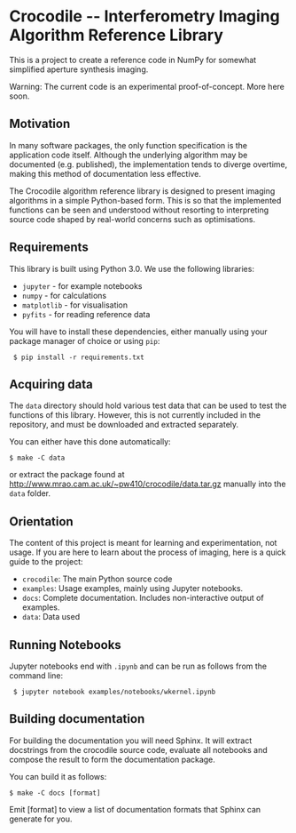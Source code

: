 
Crocodile -- Interferometry Imaging Algorithm Reference Library
===============================================================

This is a project to create a reference code in NumPy for somewhat
simplified aperture synthesis imaging.

Warning: The current code is an experimental proof-of-concept. More
here soon.

Motivation
----------

In many software packages, the only function specification is the
application code itself. Although the underlying algorithm may be
documented (e.g. published), the implementation tends to diverge
overtime, making this method of documentation less effective.

The Crocodile algorithm reference library is designed to present
imaging algorithms in a simple Python-based form. This is so that the
implemented functions can be seen and understood without resorting to
interpreting source code shaped by real-world concerns such as
optimisations.

Requirements
------------

This library is built using Python 3.0. We use the following libraries:

  * `jupyter` - for example notebooks
  * `numpy` - for calculations
  * `matplotlib` - for visualisation
  * `pyfits` - for reading reference data

You will have to install these dependencies, either manually using
your package manager of choice or using `pip`:

     $ pip install -r requirements.txt

Acquiring data
--------------

The `data` directory should hold various test data that can be used to
test the functions of this library. However, this is not currently
included in the repository, and must be downloaded and extracted
separately.

You can either have this done automatically:

    $ make -C data

or extract the package found at
http://www.mrao.cam.ac.uk/~pw410/crocodile/data.tar.gz manually into
the `data` folder.

Orientation
-----------

The content of this project is meant for learning and experimentation,
not usage. If you are here to learn about the process of imaging, here
is a quick guide to the project:

  * `crocodile`: The main Python source code
  * `examples`: Usage examples, mainly using Jupyter notebooks.
  * `docs`: Complete documentation. Includes non-interactive output of examples.
  * `data`: Data used

Running Notebooks
-----------------

Jupyter notebooks end with `.ipynb` and can be run as follows from the
command line:

     $ jupyter notebook examples/notebooks/wkernel.ipynb

Building documentation
----------------------

For building the documentation you will need Sphinx. It will extract
docstrings from the crocodile source code, evaluate all notebooks and
compose the result to form the documentation package.

You can build it as follows:

    $ make -C docs [format]

Emit [format] to view a list of documentation formats that Sphinx can
generate for you.
